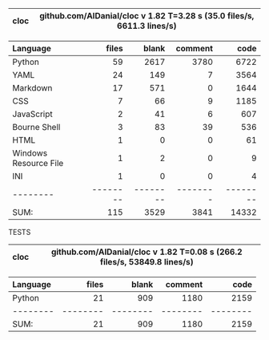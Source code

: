 cloc|github.com/AlDanial/cloc v 1.82  T=3.28 s (35.0 files/s, 6611.3 lines/s)
--- | ---

Language|files|blank|comment|code
:-------|-------:|-------:|-------:|-------:
Python|59|2617|3780|6722
YAML|24|149|7|3564
Markdown|17|571|0|1644
CSS|7|66|9|1185
JavaScript|2|41|6|607
Bourne Shell|3|83|39|536
HTML|1|0|0|61
Windows Resource File|1|2|0|9
INI|1|0|0|4
--------|--------|--------|--------|--------
SUM:|115|3529|3841|14332

TESTS

cloc|github.com/AlDanial/cloc v 1.82  T=0.08 s (266.2 files/s, 53849.8 lines/s)
--- | ---

Language|files|blank|comment|code
:-------|-------:|-------:|-------:|-------:
Python|21|909|1180|2159
--------|--------|--------|--------|--------
SUM:|21|909|1180|2159
